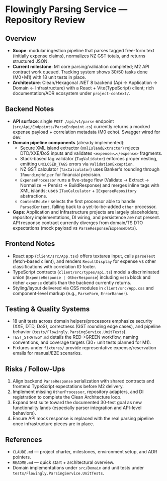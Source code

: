 # Flowingly Parsing Service — Repository Review

## Overview
- **Scope**: modular ingestion pipeline that parses tagged free-form text (initially expense claims), normalizes NZ GST totals, and returns structured JSON.
- **Current milestone**: M1 core parsing/validation completed; M2 API contract work queued. Tracking system shows 30/50 tasks done (M0+M1) with 18 unit tests in place.
- **Architecture**: Clean/Hexagonal .NET 8 backend (Api → Application → Domain ← Infrastructure) with a React + Vite(TypeScript) client; rich documentation/ADR ecosystem under `project-context/`.

## Backend Notes
- **API surface**: single `POST /api/v1/parse` endpoint (`src/Api/Endpoints/ParseEndpoint.cs`) currently returns a mocked expense payload + correlation metadata (M0 echo). Swagger wired for dev.
- **Domain pipeline components** (already implemented):
  - Secure XML island extractor (`XmlIslandExtractor`) rejects DTD/XXE/DoS inputs and validates `<expense>…</expense>` fragments.
  - Stack-based tag validator (`TagValidator`) enforces proper nesting, emitting `UNCLOSED_TAGS` errors via `ValidationException`.
  - NZ GST calculator (`TaxCalculator`) uses Banker's rounding through `IRoundingHelper` for financial precision.
  - `ExpenseProcessor` runs a five-stage flow (Validate → Extract → Normalize → Persist → BuildResponse) and merges inline tags with XML islands; uses `ITaxCalculator` + `IExpenseRepository` abstractions.
  - `ContentRouter` selects the first processor able to handle `ParsedContent`, falling back to a yet-to-be-added `other` processor.
- **Gaps**: Application and Infrastructure projects are largely placeholders; repository implementations, DI wiring, and persistence are not present. API response contract currently diverges from domain/TS DTO expectations (mock payload vs `ParseResponse`/`ExpenseData`).

## Frontend Notes
- React app (`client/src/App.tsx`) offers textarea input, calls `parseText` (fetch-based client), and renders `ResultDisplay` for expense vs other classifications with correlation ID footer.
- TypeScript contracts (`client/src/types/api.ts`) model a discriminated union (`ExpenseResponse | OtherResponse`) including `meta` block and richer `expense` details than the backend currently returns.
- Styling/layout delivered via CSS modules in `client/src/App.css` and component-level markup (e.g., `ParseForm`, `ErrorBanner`).

## Testing & Quality Systems
- 18 unit tests across domain helpers/processors emphasize security (XXE, DTD, DoS), correctness (GST rounding edge cases), and pipeline behavior (`tests/Flowingly.ParsingService.UnitTests`).
- `TEST_STRATEGY.md` details the RED→GREEN workflow, naming conventions, and coverage targets (30+ unit tests planned for M1).
- Fixtures under `fixtures/` provide representative expense/reservation emails for manual/E2E scenarios.

## Risks / Follow-Ups
1. Align backend `ParseResponse` serialization with shared contracts and frontend TypeScript expectations before M2 delivery.
2. Implement missing `OtherProcessor`, repository adapters, and DI registration to complete the Clean Architecture loop.
3. Expand test suite toward the documented 30-test goal as new functionality lands (especially parser integration and API-level behaviors).
4. Ensure API mock response is replaced with the real parsing pipeline once infrastructure pieces are in place.

## References
- `CLAUDE.md` — project charter, milestones, environment setup, and ADR pointers.
- `README.md` — quick start + architectural overview.
- Domain implementations under `src/Domain` and unit tests under `tests/Flowingly.ParsingService.UnitTests`.
